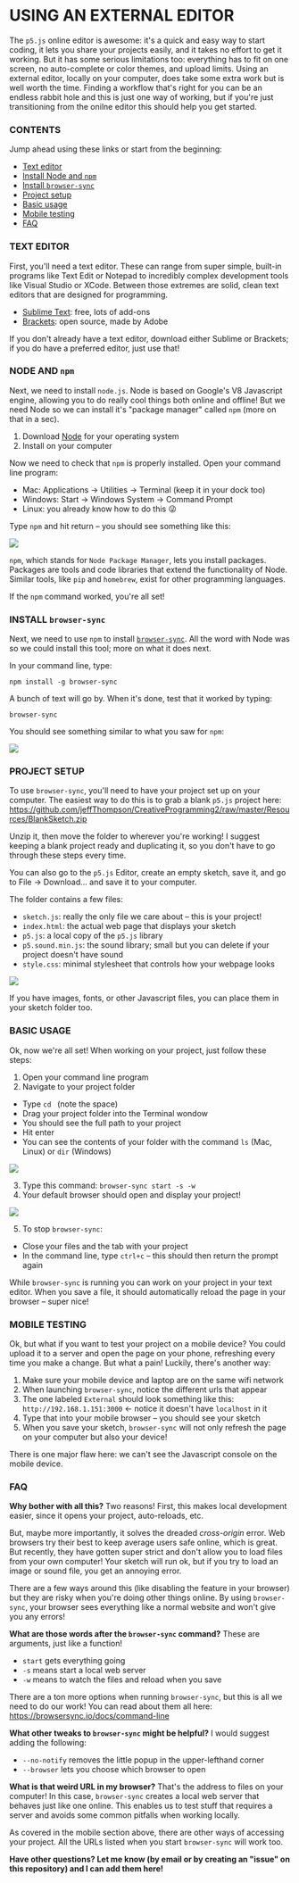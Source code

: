 # USING AN EXTERNAL EDITOR

The `p5.js` online editor is awesome: it's a quick and easy way to start coding, it lets you share your projects easily, and it takes no effort to get it working. But it has some serious limitations too: everything has to fit on one screen, no auto-complete or color themes, and upload limits. Using an external editor, locally on your computer, does take some extra work but is well worth the time. Finding a workflow that's right for you can be an endless rabbit hole and this is just one way of working, but if you're just transitioning from the onilne editor this should help you get started.


### CONTENTS
Jump ahead using these links or start from the beginning:

* [Text editor](https://github.com/jeffThompson/CreativeProgramming2/blob/master/Resources/UsingAnExternalEditor.md#text-editor)
* [Install Node and `npm`](https://github.com/jeffThompson/CreativeProgramming2/blob/master/Resources/UsingAnExternalEditor.md#node-and-npm)
* [Install `browser-sync`](https://github.com/jeffThompson/CreativeProgramming2/blob/master/Resources/UsingAnExternalEditor.md#install-browser-sync)
* [Project setup](https://github.com/jeffThompson/CreativeProgramming2/blob/master/Resources/UsingAnExternalEditor.md#project-setup)
* [Basic usage](https://github.com/jeffThompson/CreativeProgramming2/blob/master/Resources/UsingAnExternalEditor.md#basic-usage)
* [Mobile testing](https://github.com/jeffThompson/CreativeProgramming2/blob/master/Resources/UsingAnExternalEditor.md#mobile-testing)
* [FAQ](https://github.com/jeffThompson/CreativeProgramming2/blob/master/Resources/UsingAnExternalEditor.md#faq)


### TEXT EDITOR
First, you'll need a text editor. These can range from super simple, built-in programs like Text Edit or Notepad to incredibly complex development tools like Visual Studio or XCode. Between those extremes are solid, clean text editors that are designed for programming.

* [Sublime Text](https://www.sublimetext.com/3): free, lots of add-ons
* [Brackets](http://brackets.io/): open source, made by Adobe

If you don't already have a text editor, download either Sublime or Brackets; if you do have a preferred editor, just use that!


### NODE AND `npm`
Next, we need to install `node.js`. Node is based on Google's V8 Javascript engine, allowing you to do really cool things both online and offline! But we need Node so we can install it's "package manager" called `npm` (more on that in a sec).

1. Download [Node](https://nodejs.org/en/) for your operating system
2. Install on your computer

Now we need to check that `npm` is properly installed. Open your command line program:
* Mac: Applications &rarr; Utilities &rarr; Terminal (keep it in your dock too)
* Windows: Start &rarr; Windows System &rarr; Command Prompt
* Linux: you already know how to do this 😜

Type `npm` and hit return – you should see something like this:

![](Images/npm-install.png)

`npm`, which stands for `Node Package Manager`, lets you install packages. Packages are tools and code libraries that extend the functionality of Node. Similar tools, like `pip` and `homebrew`, exist for other programming languages.

If the `npm` command worked, you're all set!


### INSTALL `browser-sync`
Next, we need to use `npm` to install [`browser-sync`](https://browsersync.io). All the word with Node was so we could install this tool; more on what it does next.

In your command line, type:

    npm install -g browser-sync

A bunch of text will go by. When it's done, test that it worked by typing:

    browser-sync

You should see something similar to what you saw for `npm`:

![](Images/browser-sync-install.png)


### PROJECT SETUP
To use `browser-sync`, you'll need to have your project set up on your computer. The easiest way to do this is to grab a blank `p5.js` project here: https://github.com/jeffThompson/CreativeProgramming2/raw/master/Resources/BlankSketch.zip

Unzip it, then move the folder to wherever you're working! I suggest keeping a blank project ready and duplicating it, so you don't have to go through these steps every time.

You can also go to the `p5.js` Editor, create an empty sketch, save it, and go to File &rarr; Download... and save it to your computer.

The folder contains a few files:
* `sketch.js`: really the only file we care about – this is your project!
* `index.html`: the actual web page that displays your sketch
* `p5.js`: a local copy of the `p5.js` library
* `p5.sound.min.js`: the sound library; small but you can delete if your project doesn't have sound
* `style.css`: minimal stylesheet that controls how your webpage looks

![](Images/sketch-folder.png)

If you have images, fonts, or other Javascript files, you can place them in your sketch folder too.


### BASIC USAGE
Ok, now we're all set! When working on your project, just follow these steps:

1. Open your command line program
2. Navigate to your project folder
  * Type `cd ` (note the space)
  * Drag your project folder into the Terminal wondow
  * You should see the full path to your project
  * Hit enter
  * You can see the contents of your folder with the command `ls` (Mac, Linux) or `dir` (Windows)

![](Images/ls.png)

3. Type this command: `browser-sync start -s -w`
4. Your default browser should open and display your project!

![](Images/browser-sync-start.png)

5. To stop `browser-sync`:
  * Close your files and the tab with your project
  * In the command line, type `ctrl+c` – this should then return the prompt again

While `browser-sync` is running you can work on your project in your text editor. When you save a file, it should automatically reload the page in your browser – super nice!


### MOBILE TESTING
Ok, but what if you want to test your project on a mobile device? You could upload it to a server and open the page on your phone, refreshing every time you make a change. But what a pain! Luckily, there's another way:

1. Make sure your mobile device and laptop are on the same wifi network
2. When launching `browser-sync`, notice the different urls that appear
3. The one labeled `External` should look something like this: `http://192.168.1.151:3000` &larr; notice it doesn't have `localhost` in it
4. Type that into your mobile browser – you should see your sketch
5. When you save your sketch, `browser-sync` will not only refresh the page on your computer but also your device!

There is one major flaw here: we can't see the Javascript console on the mobile device.


### FAQ
**Why bother with all this?**
Two reasons! First, this makes local development easier, since it opens your project, auto-reloads, etc.

But, maybe more importantly, it solves the dreaded *cross-origin* error. Web browsers try their best to keep average users safe online, which is great. But recently, they have gotten super strict and don't allow you to load files from your own computer! Your sketch will run ok, but if you try to load an image or sound file, you get an annoying error.

There are a few ways around this (like disabling the feature in your browser) but they are risky when you're doing other things online. By using `browser-sync`, your browser sees everything like a normal website and won't give you any errors!


**What are those words after the `browser-sync` command?**
These are arguments, just like a function!

* `start` gets everything going
* `-s` means start a local web server
* `-w` means to watch the files and reload when you save

There are a ton more options when running `browser-sync`, but this is all we need to do our work! You can read about them all here: https://browsersync.io/docs/command-line


**What other tweaks to `browser-sync` might be helpful?**
I would suggest adding the following:

* `--no-notify` removes the little popup in the upper-lefthand corner
* `--browser` lets you choose which browser to open


**What is that weird URL in my browser?**
That's the address to files on your computer! In this case, `browser-sync` creates a local web server that behaves just like one online. This enables us to test stuff that requires a server and avoids some common pitfalls when working locally.

As covered in the mobile section above, there are other ways of accessing your project. All the URLs listed when you start `browser-sync` will work too.


**Have other questions? Let me know (by email or by creating an "issue" on this repository) and I can add them here!**

